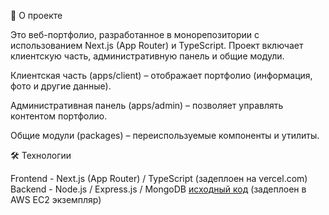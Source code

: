 📌 О проекте

Это веб-портфолио, разработанное в монорепозитории с использованием Next.js (App Router) и TypeScript. Проект включает клиентскую часть, административную панель и общие модули.

Клиентская часть (apps/client) – отображает портфолио (информация, фото и другие данные).

Административная панель (apps/admin) – позволяет управлять контентом портфолио.

Общие модули (packages) – переиспользуемые компоненты и утилиты.

🛠️ Технологии

Frontend - Next.js (App Router) / TypeScript (задеплоен на vercel.com)
Backend - Node.js / Express.js / MongoDB [исходный код](https://github.com/zh33nbekov/portfolio-server) (задеплоен в AWS EC2 экземпляр)
